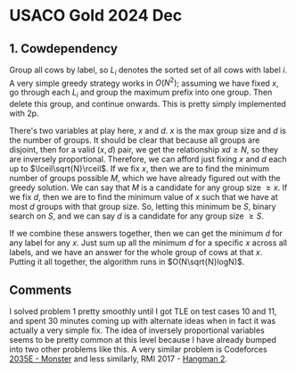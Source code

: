 # USACO Gold 2024 Dec

## 1. Cowdependency
Group all cows by label, so $L_i$ denotes the sorted set of all cows with label $i$. A very simple greedy strategy works in $O(N^2)$; assuming we have fixed $x$, go through each $L_i$ and group the maximum prefix into one group. Then delete this group, and continue onwards. This is pretty simply implemented with 2p.

There's two variables at play here, $x$ and $d$. $x$ is the max group size and $d$ is the number of groups. It should be clear that because all groups are disjoint, then for a valid $(x,d)$ pair, we get the relationship $xd\ge{N}$, so they are inversely proportional. Therefore, we can afford just fixing $x$ and $d$ each up to $\lceil\sqrt{N}\rceil$. If we fix $x$, then we are to find the minimum number of groups possible $M$, which we have already figured out with the greedy solution. We can say that $M$ is a candidate for any group size $\ge{x}$. If we fix $d$, then we are to find the minimum value of $x$ such that we have at most $d$ groups with that group size. So, letting this minimum be $S$, binary search on $S$, and we can say $d$ is a candidate for any group size $\ge{S}$. 

If we combine these answers together, then we can get the minimum $d$ for any label for any $x$. Just sum up all the minimum $d$ for a specific $x$ across all labels, and we have an answer for the whole group of cows at that $x$. Putting it all together, the algorithm runs in $O(N\sqrt{N}logN)$.

## Comments
I solved problem $1$ pretty smoothly until I got TLE on test cases 10 and 11, and spent $30$ minutes coming up with alternate ideas when in fact it was actually a very simple fix. The idea of inversely proportional variables seems to be pretty common at this level because I have already bumped into two other problems like this. A very similar problem is Codeforces [2035E - Monster](https://codeforces.com/problemset/problem/2035/E) and less similarly, RMI 2017 - [Hangman 2](https://csacademy.com/contest/rmi-2017-day-1/task/hangman2/). 